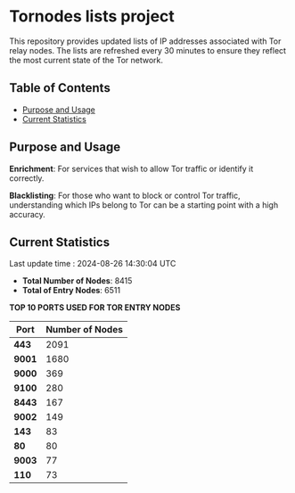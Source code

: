 # Tornodes lists project

This repository provides updated lists of IP addresses associated with Tor relay nodes. The lists are refreshed every 30 minutes to ensure they reflect the most current state of the Tor network.

## Table of Contents

- [Purpose and Usage](#purpose-and-usage)
- [Current Statistics](#current-statistics)


## Purpose and Usage

**Enrichment**: For services that wish to allow Tor traffic or identify it correctly.

**Blacklisting**: For those who want to block or control Tor traffic, understanding which IPs belong to Tor can be a starting point with a high accuracy.

## Current Statistics

Last update time : 2024-08-26 14:30:04 UTC

- **Total Number of Nodes**: 8415
- **Total of Entry Nodes**: 6511

**TOP 10 PORTS USED FOR TOR ENTRY NODES**

| **Port** | **Number of Nodes** |
|------|-----------------|
| **443**   | 2091  |
| **9001**   | 1680  |
| **9000**   | 369  |
| **9100**   | 280  |
| **8443**   | 167  |
| **9002**   | 149  |
| **143**   | 83  |
| **80**   | 80  |
| **9003**   | 77  |
| **110**   | 73  |


